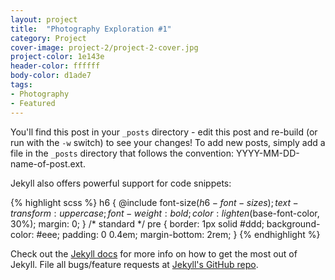 ```yaml
---
layout: project
title:  "Photography Exploration #1"
category: Project
cover-image: project-2/project-2-cover.jpg
project-color: 1e143e
header-color: ffffff
body-color: d1ade7
tags:
- Photography
- Featured
---
```


You'll find this post in your `_posts` directory - edit this post and re-build (or run with the `-w` switch) to see your changes!
To add new posts, simply add a file in the `_posts` directory that follows the convention: YYYY-MM-DD-name-of-post.ext.

Jekyll also offers powerful support for code snippets:

{% highlight scss %}
h6 {
    @include font-size($h6-font-sizes);
    text-transform: uppercase;
    font-weight: bold;
    color: lighten($base-font-color, 30%);
    margin: 0;
}
/* standard */
pre {
    border: 1px solid #ddd;
    background-color: #eee;
    padding: 0 0.4em;
    margin-bottom: 2rem;
}
{% endhighlight %}

Check out the [Jekyll docs][jekyll] for more info on how to get the most out of Jekyll. File all bugs/feature requests at [Jekyll's GitHub repo][jekyll-gh].

[jekyll-gh]: https://github.com/mojombo/jekyll
[jekyll]:    http://jekyllrb.com

